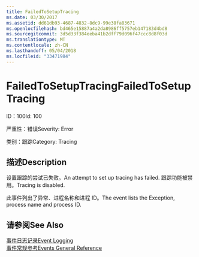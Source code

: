 ```yaml
---
title: FailedToSetupTracing
ms.date: 03/30/2017
ms.assetid: dd61db93-4687-4832-8dc9-99e38fa83671
ms.openlocfilehash: bd465e15887a4a2da8986ff5757eb147183d4bd8
ms.sourcegitcommit: 3d5d33f384eeba41b2dff79d096f47ccc8d8f03d
ms.translationtype: MT
ms.contentlocale: zh-CN
ms.lasthandoff: 05/04/2018
ms.locfileid: "33471984"
---
```

# <a name="failedtosetuptracing"></a><span data-ttu-id="bd421-102">FailedToSetupTracing</span><span class="sxs-lookup"><span data-stu-id="bd421-102">FailedToSetupTracing</span></span>
<span data-ttu-id="bd421-103">ID：100</span><span class="sxs-lookup"><span data-stu-id="bd421-103">Id: 100</span></span>  
  
 <span data-ttu-id="bd421-104">严重性：错误</span><span class="sxs-lookup"><span data-stu-id="bd421-104">Severity: Error</span></span>  
  
 <span data-ttu-id="bd421-105">类别：跟踪</span><span class="sxs-lookup"><span data-stu-id="bd421-105">Category: Tracing</span></span>  
  
## <a name="description"></a><span data-ttu-id="bd421-106">描述</span><span class="sxs-lookup"><span data-stu-id="bd421-106">Description</span></span>  
 <span data-ttu-id="bd421-107">设置跟踪的尝试已失败。</span><span class="sxs-lookup"><span data-stu-id="bd421-107">An attempt to set up tracing has failed.</span></span> <span data-ttu-id="bd421-108">跟踪功能被禁用。</span><span class="sxs-lookup"><span data-stu-id="bd421-108">Tracing is disabled.</span></span>  
  
 <span data-ttu-id="bd421-109">此事件列出了异常、进程名称和进程 ID。</span><span class="sxs-lookup"><span data-stu-id="bd421-109">The event lists the Exception, process name and process ID.</span></span>  
  
## <a name="see-also"></a><span data-ttu-id="bd421-110">请参阅</span><span class="sxs-lookup"><span data-stu-id="bd421-110">See Also</span></span>  
 [<span data-ttu-id="bd421-111">事件日志记录</span><span class="sxs-lookup"><span data-stu-id="bd421-111">Event Logging</span></span>](../../../../../docs/framework/wcf/diagnostics/event-logging/index.md)  
 [<span data-ttu-id="bd421-112">事件常规参考</span><span class="sxs-lookup"><span data-stu-id="bd421-112">Events General Reference</span></span>](../../../../../docs/framework/wcf/diagnostics/event-logging/events-general-reference.md)
